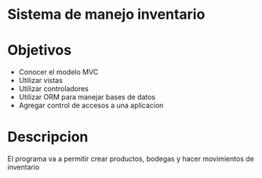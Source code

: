 # Sistema de manejo inventario

# Objetivos
- Conocer el modelo MVC
- Utilizar vistas
- Utilizar controladores
- Utilizar ORM para manejar bases de datos
- Agregar control de accesos a una aplicacion

# Descripcion
El programa va a permitir crear productos, bodegas y hacer movimientos de inventario
